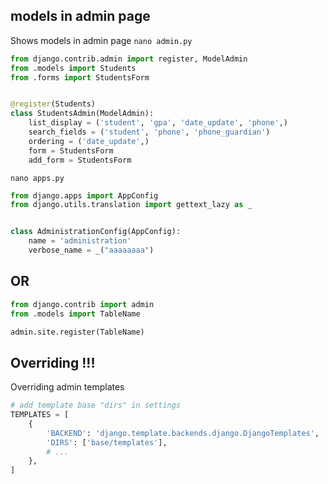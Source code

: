 ## models in admin page
Shows models in admin page
`nano admin.py`
```py
from django.contrib.admin import register, ModelAdmin
from .models import Students
from .forms import StudentsForm


@register(Students)
class StudentsAdmin(ModelAdmin):
    list_display = ('student', 'gpa', 'date_update', 'phone',)
    search_fields = ('student', 'phone', 'phone_guardian')
    ordering = ('date_update',)
    form = StudentsForm
    add_form = StudentsForm
```


`nano apps.py`
```py
from django.apps import AppConfig
from django.utils.translation import gettext_lazy as _


class AdministrationConfig(AppConfig):
    name = 'administration'
    verbose_name = _("aaaaaaaa")
```


## OR
```python
from django.contrib import admin
from .models import TableName

admin.site.register(TableName)
```


## Overriding !!!
Overriding admin templates
```python
# add template base "dirs" in settings
TEMPLATES = [
    {
        'BACKEND': 'django.template.backends.django.DjangoTemplates',
        'DIRS': ['base/templates'],
        # ...
    },
]
```
